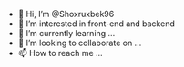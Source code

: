 - 👋 Hi, I’m @Shoxruxbek96
- 👀 I’m interested in front-end and backend
- 🌱 I’m currently learning ...
- 💞️ I’m looking to collaborate on ...
- 📫 How to reach me ...

<!---
Shoxruxbek96/Shoxruxbek96 is a ✨ special ✨ repository because its `README.md` (this file) appears on your GitHub profile.
You can click the Preview link to take a look at your changes.
--->
